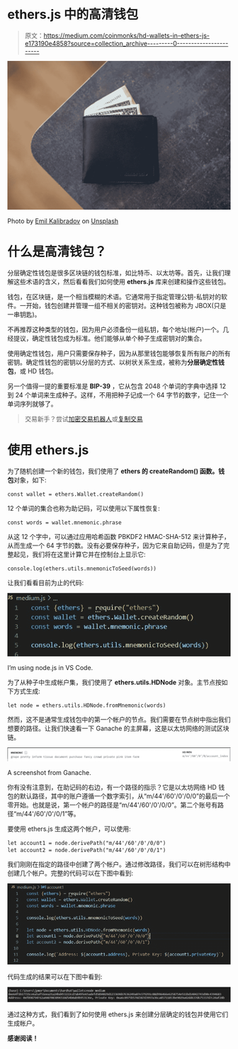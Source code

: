 # ethers.js 中的高清钱包

> 原文：<https://medium.com/coinmonks/hd-wallets-in-ethers-js-e173190e4858?source=collection_archive---------0----------------------->

![](img/60bc56ce344eadbd56649c9e5be3c8cf.png)

Photo by [Emil Kalibradov](https://unsplash.com/@emkal?utm_source=unsplash&utm_medium=referral&utm_content=creditCopyText) on [Unsplash](https://unsplash.com/s/photos/wallet?utm_source=unsplash&utm_medium=referral&utm_content=creditCopyText)

# 什么是高清钱包？

分层确定性钱包是很多区块链的钱包标准，如比特币、以太坊等。首先，让我们理解这些术语的含义，然后看看我们如何使用 **ethers.js** 库来创建和操作这些钱包。

钱包，在区块链，是一个相当模糊的术语。它通常用于指定管理公钥-私钥对的软件。一开始，钱包创建并管理一组不相关的密钥对。这种钱包被称为 JBOX(只是一串钥匙)。

不再推荐这种类型的钱包，因为用户必须备份一组私钥，每个地址(帐户)一个。几经提议，确定性钱包成为标准。他们能够从单个种子生成密钥对的集合。

使用确定性钱包，用户只需要保存种子，因为从那里钱包能够恢复所有账户的所有密钥。确定性钱包的密钥以分层的方式、以树状关系生成，被称为**分层确定性钱包**，或 HD 钱包。

另一个值得一提的重要标准是 **BIP-39** ，它从包含 2048 个单词的字典中选择 12 到 24 个单词来生成种子。这样，不用把种子记成一个 64 字节的数字，记住一个单词序列就够了。

> 交易新手？尝试[加密交易机器人](/coinmonks/crypto-trading-bot-c2ffce8acb2a)或[复制交易](/coinmonks/top-10-crypto-copy-trading-platforms-for-beginners-d0c37c7d698c)

# 使用 ethers.js

为了随机创建一个新的钱包，我们使用了 **ethers 的 **createRandom()** 函数。钱包**对象，如下:

```
const wallet = ethers.Wallet.createRandom()
```

12 个单词的集合也称为助记码，可以使用以下属性恢复:

```
const words = wallet.mnemonic.phrase
```

从这 12 个字中，可以通过应用哈希函数 PBKDF2 HMAC-SHA-512 来计算种子，从而生成一个 64 字节的数。没有必要保存种子，因为它来自助记码，但是为了完整起见，我们将在这里计算它并在控制台上显示它:

```
console.log(ethers.utils.mnemonicToSeed(words))
```

让我们看看目前为止的代码:

![](img/8323eaffe9d3d7c4b03f1b00974f869c.png)

I’m using node.js in VS Code.

为了从种子中生成帐户集，我们使用了 **ethers.utils.HDNode** 对象。主节点按如下方式生成:

```
let node = ethers.utils.HDNode.fromMnemonic(words)
```

然而，这不是通常生成钱包中的第一个帐户的节点。我们需要在节点树中指出我们想要的路径。让我们快速看一下 Ganache 的主屏幕，这是以太坊网络的测试区块链。

![](img/e902dd3a9a82283df4908fcd15689e5b.png)

A screenshot from Ganache.

你有没有注意到，在助记码的右边，有一个路径的指示？它是以太坊网络 HD 钱包的默认路径，其中的账户遵循一个数字索引，从“m/44'/60'/0'/0/0”的最后一个零开始。也就是说，第一个帐户的路径是“m/44'/60'/0'/0/0”。第二个账号有路径“m/44'/60'/0'/0/1”等。

要使用 ethers.js 生成这两个帐户，可以使用:

```
let account1 = node.derivePath("m/44'/60'/0'/0/0") 
let account2 = node.derivePath("m/44'/60'/0'/0/1")
```

我们刚刚在指定的路径中创建了两个帐户。通过修改路径，我们可以在树形结构中创建几个帐户。完整的代码可以在下图中看到:

![](img/0f968b94fcfd96f7cb0d597fc588f5ae.png)

代码生成的结果可以在下图中看到:

![](img/a0e0d3cbf412636fef44fc900491e861.png)

通过这种方式，我们看到了如何使用 ethers.js 来创建分层确定的钱包并使用它们生成帐户。

**感谢阅读！**